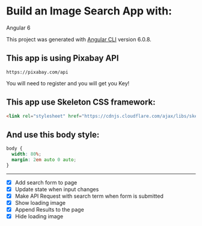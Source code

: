 # Build an Image Search App with:
Angular 6

This project was generated with [Angular CLI](https://github.com/angular/angular-cli) version 6.0.8.


## This app is using Pixabay API

`https://pixabay.com/api`

You will need to register and you will get you Key!

## This app use Skeleton CSS framework: 

```html
<link rel="stylesheet" href="https://cdnjs.cloudflare.com/ajax/libs/skeleton/2.0.4/skeleton.min.css">
```

## And use this body style:

```css
body {
  width: 80%;
  margin: 2em auto 0 auto;
}
```
---

* [x] Add search form to page
* [x] Update state when input changes
* [x] Make API Request with search term when form is submitted
* [x] Show loading image
* [x] Append Results to the page
* [x] Hide loading image
